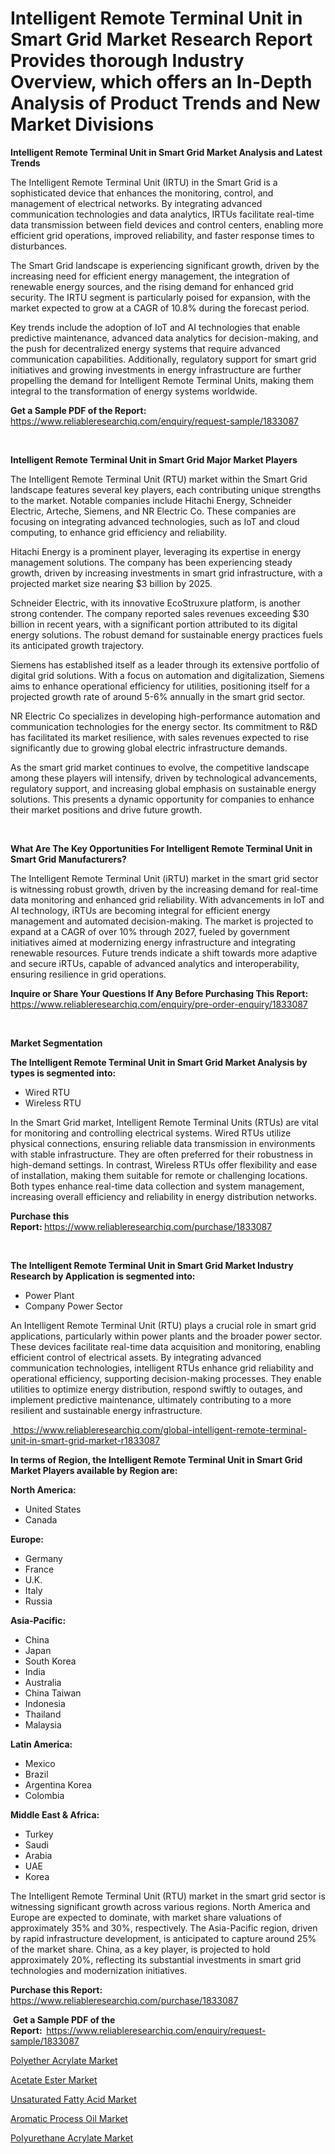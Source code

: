 <p><h1>Intelligent Remote Terminal Unit in Smart Grid Market Research Report Provides thorough Industry Overview, which offers an In-Depth Analysis of Product Trends and New Market Divisions</h1></p><p><strong>Intelligent Remote Terminal Unit in Smart Grid Market Analysis and Latest Trends</strong></p>
<p><p>The Intelligent Remote Terminal Unit (IRTU) in the Smart Grid is a sophisticated device that enhances the monitoring, control, and management of electrical networks. By integrating advanced communication technologies and data analytics, IRTUs facilitate real-time data transmission between field devices and control centers, enabling more efficient grid operations, improved reliability, and faster response times to disturbances. </p><p>The Smart Grid landscape is experiencing significant growth, driven by the increasing need for efficient energy management, the integration of renewable energy sources, and the rising demand for enhanced grid security. The IRTU segment is particularly poised for expansion, with the market expected to grow at a CAGR of 10.8% during the forecast period. </p><p>Key trends include the adoption of IoT and AI technologies that enable predictive maintenance, advanced data analytics for decision-making, and the push for decentralized energy systems that require advanced communication capabilities. Additionally, regulatory support for smart grid initiatives and growing investments in energy infrastructure are further propelling the demand for Intelligent Remote Terminal Units, making them integral to the transformation of energy systems worldwide.</p></p>
<p><strong>Get a Sample PDF of the Report:&nbsp;</strong> <a href="https://www.reliableresearchiq.com/enquiry/request-sample/1833087?utm_campaign=1472&utm_medium=2&utm_source=Github&utm_content=ia&utm_term=17102024&utm_id=intelligent-remote-terminal-unit-in-smart-grid">https://www.reliableresearchiq.com/enquiry/request-sample/1833087</a></p>
<p>&nbsp;</p>
<p><strong>Intelligent Remote Terminal Unit in Smart Grid Major Market Players</strong></p>
<p><p>The Intelligent Remote Terminal Unit (RTU) market within the Smart Grid landscape features several key players, each contributing unique strengths to the market. Notable companies include Hitachi Energy, Schneider Electric, Arteche, Siemens, and NR Electric Co. These companies are focusing on integrating advanced technologies, such as IoT and cloud computing, to enhance grid efficiency and reliability.</p><p>Hitachi Energy is a prominent player, leveraging its expertise in energy management solutions. The company has been experiencing steady growth, driven by increasing investments in smart grid infrastructure, with a projected market size nearing $3 billion by 2025.</p><p>Schneider Electric, with its innovative EcoStruxure platform, is another strong contender. The company reported sales revenues exceeding $30 billion in recent years, with a significant portion attributed to its digital energy solutions. The robust demand for sustainable energy practices fuels its anticipated growth trajectory.</p><p>Siemens has established itself as a leader through its extensive portfolio of digital grid solutions. With a focus on automation and digitalization, Siemens aims to enhance operational efficiency for utilities, positioning itself for a projected growth rate of around 5-6% annually in the smart grid sector.</p><p>NR Electric Co specializes in developing high-performance automation and communication technologies for the energy sector. Its commitment to R&D has facilitated its market resilience, with sales revenues expected to rise significantly due to growing global electric infrastructure demands.</p><p>As the smart grid market continues to evolve, the competitive landscape among these players will intensify, driven by technological advancements, regulatory support, and increasing global emphasis on sustainable energy solutions. This presents a dynamic opportunity for companies to enhance their market positions and drive future growth.</p></p>
<p>&nbsp;</p>
<p><strong>What Are The Key Opportunities For Intelligent Remote Terminal Unit in Smart Grid Manufacturers?</strong></p>
<p><p>The Intelligent Remote Terminal Unit (iRTU) market in the smart grid sector is witnessing robust growth, driven by the increasing demand for real-time data monitoring and enhanced grid reliability. With advancements in IoT and AI technology, iRTUs are becoming integral for efficient energy management and automated decision-making. The market is projected to expand at a CAGR of over 10% through 2027, fueled by government initiatives aimed at modernizing energy infrastructure and integrating renewable resources. Future trends indicate a shift towards more adaptive and secure iRTUs, capable of advanced analytics and interoperability, ensuring resilience in grid operations.</p></p>
<p><strong>Inquire or Share Your Questions If Any Before Purchasing This Report:</strong> <a href="https://www.reliableresearchiq.com/enquiry/pre-order-enquiry/1833087?utm_campaign=1472&utm_medium=2&utm_source=Github&utm_content=ia&utm_term=17102024&utm_id=intelligent-remote-terminal-unit-in-smart-grid">https://www.reliableresearchiq.com/enquiry/pre-order-enquiry/1833087</a></p>
<p>&nbsp;</p>
<p><strong>Market Segmentation</strong></p>
<p><strong>The Intelligent Remote Terminal Unit in Smart Grid Market Analysis by types is segmented into:</strong></p>
<p><ul><li>Wired RTU</li><li>Wireless RTU</li></ul></p>
<p><p>In the Smart Grid market, Intelligent Remote Terminal Units (RTUs) are vital for monitoring and controlling electrical systems. Wired RTUs utilize physical connections, ensuring reliable data transmission in environments with stable infrastructure. They are often preferred for their robustness in high-demand settings. In contrast, Wireless RTUs offer flexibility and ease of installation, making them suitable for remote or challenging locations. Both types enhance real-time data collection and system management, increasing overall efficiency and reliability in energy distribution networks.</p></p>
<p><strong>Purchase this Report:&nbsp;</strong><a href="https://www.reliableresearchiq.com/purchase/1833087?utm_campaign=1472&utm_medium=2&utm_source=Github&utm_content=ia&utm_term=17102024&utm_id=intelligent-remote-terminal-unit-in-smart-grid">https://www.reliableresearchiq.com/purchase/1833087</a></p>
<p>&nbsp;</p>
<p><strong>The Intelligent Remote Terminal Unit in Smart Grid Market Industry Research by Application is segmented into:</strong></p>
<p><ul><li>Power Plant</li><li>Company Power Sector</li></ul></p>
<p><p>An Intelligent Remote Terminal Unit (RTU) plays a crucial role in smart grid applications, particularly within power plants and the broader power sector. These devices facilitate real-time data acquisition and monitoring, enabling efficient control of electrical assets. By integrating advanced communication technologies, intelligent RTUs enhance grid reliability and operational efficiency, supporting decision-making processes. They enable utilities to optimize energy distribution, respond swiftly to outages, and implement predictive maintenance, ultimately contributing to a more resilient and sustainable energy infrastructure.</p></p>
<p><a href="https://www.reliableresearchiq.com/global-intelligent-remote-terminal-unit-in-smart-grid-market-r1833087?utm_campaign=1472&utm_medium=2&utm_source=Github&utm_content=ia&utm_term=17102024&utm_id=intelligent-remote-terminal-unit-in-smart-grid">&nbsp;https://www.reliableresearchiq.com/global-intelligent-remote-terminal-unit-in-smart-grid-market-r1833087</a></p>
<p><strong>In terms of Region, the Intelligent Remote Terminal Unit in Smart Grid Market Players available by Region are:</strong></p>
<p>
    <p> <strong> North America: </strong>
        <ul>
            <li>United States</li>
            <li>Canada</li>
        </ul>
        </p> 
    <p> <strong> Europe: </strong>
        <ul>
            <li>Germany</li>
            <li>France</li>
            <li>U.K.</li>
            <li>Italy</li>
            <li>Russia</li>
        </ul>
        </p> 
    <p> <strong> Asia-Pacific: </strong>
        <ul>
            <li>China</li>
            <li>Japan</li>
            <li>South Korea</li>
            <li>India</li>
            <li>Australia</li>
            <li>China Taiwan</li>
            <li>Indonesia</li>
            <li>Thailand</li>
            <li>Malaysia</li>
        </ul>
        </p> 
    <p> <strong> Latin America: </strong>
        <ul>
            <li>Mexico</li>
            <li>Brazil</li>
            <li>Argentina Korea</li>
            <li>Colombia</li>
        </ul>
        </p> 
    <p> <strong> Middle East & Africa: </strong>
        <ul>
            <li>Turkey</li>
            <li>Saudi</li>
            <li>Arabia</li>
            <li>UAE</li>
            <li>Korea</li>
        </ul>
    </p>
    </p>
<p><p>The Intelligent Remote Terminal Unit (RTU) market in the smart grid sector is witnessing significant growth across various regions. North America and Europe are expected to dominate, with market share valuations of approximately 35% and 30%, respectively. The Asia-Pacific region, driven by rapid infrastructure development, is anticipated to capture around 25% of the market share. China, as a key player, is projected to hold approximately 20%, reflecting its substantial investments in smart grid technologies and modernization initiatives.</p></p>
<p><strong>Purchase this Report: </strong><a href="https://www.reliableresearchiq.com/purchase/1833087?utm_campaign=1472&utm_medium=2&utm_source=Github&utm_content=ia&utm_term=17102024&utm_id=intelligent-remote-terminal-unit-in-smart-grid">https://www.reliableresearchiq.com/purchase/1833087</a></p>
<p>&nbsp;<strong>Get a Sample PDF of the Report:&nbsp;&nbsp;</strong><a href="https://www.reliableresearchiq.com/enquiry/request-sample/1833087?utm_campaign=1472&utm_medium=2&utm_source=Github&utm_content=ia&utm_term=17102024&utm_id=intelligent-remote-terminal-unit-in-smart-grid">https://www.reliableresearchiq.com/enquiry/request-sample/1833087</a></p>
<p><strong></strong></p>
<p><p><a href="https://www.linkedin.com/pulse/polyether-acrylate-market-growth-outlook-from-2024-2031-voide?utm_campaign=1472&utm_medium=2&utm_source=Github&utm_content=ia&utm_term=17102024&utm_id=intelligent-remote-terminal-unit-in-smart-grid">Polyether Acrylate Market</a></p><p><a href="https://www.linkedin.com/pulse/future-acetate-ester-market-global-forecast-trends-2024--2hnye?utm_campaign=1472&utm_medium=2&utm_source=Github&utm_content=ia&utm_term=17102024&utm_id=intelligent-remote-terminal-unit-in-smart-grid">Acetate Ester Market</a></p><p><a href="https://www.linkedin.com/pulse/unsaturated-fatty-acid-market-indicators-size-regional-i00fe?utm_campaign=1472&utm_medium=2&utm_source=Github&utm_content=ia&utm_term=17102024&utm_id=intelligent-remote-terminal-unit-in-smart-grid">Unsaturated Fatty Acid Market</a></p><p><a href="https://www.linkedin.com/pulse/insights-aromatic-process-oil-industry-market-financial-fbide?utm_campaign=1472&utm_medium=2&utm_source=Github&utm_content=ia&utm_term=17102024&utm_id=intelligent-remote-terminal-unit-in-smart-grid">Aromatic Process Oil Market</a></p><p><a href="https://www.linkedin.com/pulse/polyurethane-acrylate-market-outlook-forecast-from-2024-vlwye?utm_campaign=1472&utm_medium=2&utm_source=Github&utm_content=ia&utm_term=17102024&utm_id=intelligent-remote-terminal-unit-in-smart-grid">Polyurethane Acrylate Market</a></p></p>